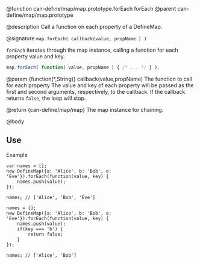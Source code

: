 @function can-define/map/map.prototype.forEach forEach
@parent can-define/map/map.prototype

@description Call a function on each property of a DefineMap.

@signature `map.forEach( callback(value, propName ) )`

`forEach` iterates through the map instance, calling a function
for each property value and key.

```js
map.forEach( function( value, propName ) { /* ... */ } );
```

  @param {function(*,String)} callback(value,propName) The function to call for each property
  The value and key of each property will be passed as the first and second
  arguments, respectively, to the callback. If the callback returns `false`,
  the loop will stop.

  @return {can-define/map/map} The map instance for chaining.

@body

## Use

Example

```
var names = [];
new DefineMap({a: 'Alice', b: 'Bob', e: 'Eve'}).forEach(function(value, key) {
    names.push(value);
});

names; // ['Alice', 'Bob', 'Eve']

names = [];
new DefineMap({a: 'Alice', b: 'Bob', e: 'Eve'}).forEach(function(value, key) {
    names.push(value);
    if(key === 'b') {
        return false;
    }
});

names; // ['Alice', 'Bob']
```
